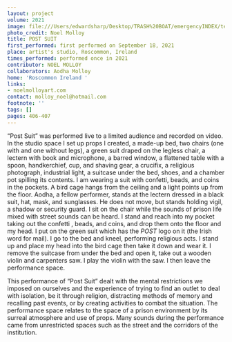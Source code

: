 ```yaml
---
layout: project
volume: 2021
image: file:///Users/edwardsharp/Desktop/TRASH%20BOAT/emergencyINDEX/ten_plus/guts/Links/1663243076568__POST_SUIT--Noel_Molloy.jpg
photo_credit: Noel Molloy
title: POST SUIT
first_performed: first performed on September 18, 2021
place: artist's studio, Roscommon, Ireland
times_performed: performed once in 2021
contributor: NOEL MOLLOY
collaborators: Aodha Molloy
home: 'Roscommon Ireland '
links:
- noelmolloyart.com
contact: molloy_noel@hotmail.com
footnote: ''
tags: []
pages: 406-407
---
```

“Post Suit” was performed live to a limited audience and recorded on video. In the studio space I set up props I created, a made-up bed, two chairs (one with and one without legs), a green suit draped on the legless chair, a lectern with book and microphone, a barred window, a flattened table with a spoon, handkerchief, cup, and shaving gear, a crucifix, a religious photograph, industrial light, a suitcase under the bed, shoes, and a chamber pot spilling its contents. I am wearing a suit with confetti, beads, and coins in the pockets. A bird cage hangs from the ceiling and a light points up from the floor. Aodha, a fellow performer, stands at the lectern dressed in a black suit, hat, mask, and sunglasses. He does not move, but stands holding vigil, a shadow or security guard. I sit on the chair while the sounds of prison life mixed with street sounds can be heard. I stand and reach into my pocket taking out the confetti , beads, and coins, and drop them onto the floor and my head. I put on the green suit which has the *POST* logo on it (the Irish word for mail). I go to the bed and kneel, performing religious acts. I stand up and place my head into the bird cage then take it down and wear it. I remove the suitcase from under the bed and open it, take out a wooden violin and carpenters saw. I play the violin with the saw. I then leave the performance space. 

This performance of “Post Suit” dealt with the mental restrictions we imposed on ourselves and the experience of trying to find an outlet to deal with isolation, be it through religion, distracting methods of memory and recalling past events, or by creating activities to combat the situation. The performance space relates to the space of a prison environment by its surreal atmosphere and use of props. Many sounds during the performance came from unrestricted spaces such as the street and the corridors of the institution. 